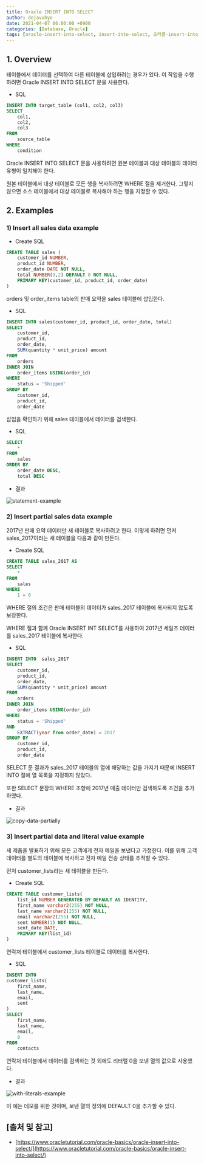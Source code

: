 ```yaml
---
title: Oracle INSERT INTO SELECT
author: dejavuhyo
date: 2021-04-07 06:00:00 +0900
categories: [Database, Oracle]
tags: [oracle-insert-into-select, insert-into-select, 오라클-insert-into-select]
---
```


## 1. Overview
테이블에서 데이터를 선택하여 다른 테이블에 삽입하려는 경우가 있다. 이 작업을 수행하려면 Oracle INSERT INTO SELECT 문을 사용한다.

* SQL

```sql
INSERT INTO target_table (col1, col2, col3)
SELECT
    col1,
    col2,
    col3
FROM
    source_table
WHERE
    condition
```

Oracle INSERT INTO SELECT 문을 사용하려면 원본 테이블과 대상 테이블의 데이터 유형이 일치해야 한다.

원본 테이블에서 대상 테이블로 모든 행을 복사하려면 WHERE 절을 제거한다. 그렇지 않으면 소스 테이블에서 대상 테이블로 복사해야 하는 행을 지정할 수 있다.

## 2. Examples

### 1) Insert all sales data example

* Create SQL

```sql
CREATE TABLE sales (
    customer_id NUMBER,
    product_id NUMBER,
    order_date DATE NOT NULL,
    total NUMBER(9,2) DEFAULT 0 NOT NULL,
    PRIMARY KEY(customer_id, product_id, order_date)
)
```

orders 및 order_items table의 판매 요약을 sales 테이블에 삽입한다.

* SQL

```sql
INSERT INTO sales(customer_id, product_id, order_date, total)
SELECT
    customer_id,
    product_id,
    order_date,
    SUM(quantity * unit_price) amount
FROM
    orders
INNER JOIN
    order_items USING(order_id)
WHERE
    status = 'Shipped'
GROUP BY
    customer_id,
    product_id,
    order_date
```

삽입을 확인하기 위해 sales 테이블에서 데이터를 검색한다.

* SQL

```sql
SELECT
    *
FROM
    sales
ORDER BY
    order_date DESC,
    total DESC
```

* 결과

![statement-example](/assets/img/2021-04-07-oracle-insert-into-select/statement-example.png)

### 2) Insert partial sales data example
2017년 판매 요약 데이터만 새 테이블로 복사하려고 한다. 이렇게 하려면 먼저 sales_2017이라는 새 테이블을 다음과 같이 만든다.

* Create SQL

```sql
CREATE TABLE sales_2017 AS
SELECT
    *
FROM
    sales
WHERE
    1 = 0
```

WHERE 절의 조건은 판매 테이블의 데이터가 sales_2017 테이블에 복사되지 않도록 보장한다.

WHERE 절과 함께 Oracle INSERT INT SELECT를 사용하여 2017년 세일즈 데이터를 sales_2017 테이블에 복사한다.

* SQL

```sql
INSERT INTO  sales_2017
SELECT
    customer_id,
    product_id,
    order_date,
    SUM(quantity * unit_price) amount
FROM
    orders
INNER JOIN
    order_items USING(order_id)
WHERE
    status = 'Shipped'
AND
    EXTRACT(year from order_date) = 2017
GROUP BY
    customer_id,
    product_id,
    order_date
```

SELECT 문 결과가 sales_2017 테이블의 열에 해당하는 값을 가지기 때문에 INSERT INTO 절에 열 목록을 지정하지 않았다.

또한 SELECT 문장의 WHERE 조항에 2017년 매출 데이터만 검색하도록 조건을 추가하였다.

* 결과

![copy-data-partially](/assets/img/2021-04-07-oracle-insert-into-select/copy-data-partially.png)

### 3) Insert partial data and literal value example
새 제품을 발표하기 위해 모든 고객에게 전자 메일을 보낸다고 가정한다. 이를 위해 고객 데이터를 별도의 테이블에 복사하고 전자 메일 전송 상태를 추적할 수 있다.

먼저 customer_lists라는 새 테이블을 만든다.

* Create SQL

```sql
CREATE TABLE customer_lists(
    list_id NUMBER GENERATED BY DEFAULT AS IDENTITY,
    first_name varchar2(255) NOT NULL,
    last_name varchar2(255) NOT NULL,
    email varchar2(255) NOT NULL,
    sent NUMBER(1) NOT NULL,
    sent_date DATE,
    PRIMARY KEY(list_id)
)
```

연락처 테이블에서 customer_lists 테이블로 데이터를 복사한다.

* SQL

```sql
INSERT INTO
customer_lists(
    first_name,
    last_name,
    email,
    sent
)
SELECT
    first_name,
    last_name,
    email,
    0
FROM
    contacts
```

연락처 테이블에서 데이터를 검색하는 것 외에도 리터럴 0을 보낸 열의 값으로 사용했다.

* 결과

![with-literals-example](/assets/img/2021-04-07-oracle-insert-into-select/with-literals-example.png)

이 예는 데모를 위한 것이며, 보낸 열의 정의에 DEFAULT 0을 추가할 수 있다.

## [출처 및 참고]
* [https://www.oracletutorial.com/oracle-basics/oracle-insert-into-select/](https://www.oracletutorial.com/oracle-basics/oracle-insert-into-select/)
